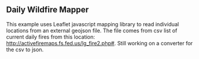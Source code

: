## Daily Wildfire Mapper

This example uses Leaflet javascript mapping library to read individual locations from an external geojson file. The file comes from csv list of current daily fires from this location: <http://activefiremaps.fs.fed.us/lg_fire2.php#>. Still working on a converter for the csv to json.
